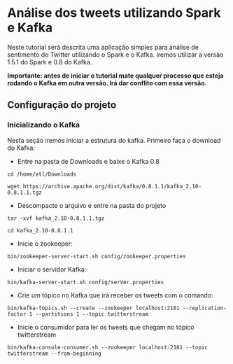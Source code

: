 # Análise dos tweets utilizando Spark e Kafka

Neste tutorial será descrita uma aplicação simples para análise de sentimento do Twitter utilizando o Spark e o Kafka. Iremos utilizar a versão 1.5.1 do Spark e 0.8 do Kafka.

**Importante: antes de iniciar o tutorial mate qualquer processo que esteja rodando o Kafka em outra versão. Irá dar conflito com essa versão.**

## Configuração do projeto

### Inicializando o Kafka

Nesta seção iremos iniciar a estrutura do kafka. Primeiro faça o download do Kafka:

- Entre na pasta de Downloads e baixe o Kafka 0.8

```cd /home/etl/Downloads```

```wget https://archive.apache.org/dist/kafka/0.8.1.1/kafka_2.10-0.8.1.1.tgz```


- Descompacte o arquivo e entre na pasta do projeto

```tar -xvf kafka_2.10-0.8.1.1.tgz```

```cd kafka_2.10-0.8.1.1```

- Inicie o zookeeper:

```bin/zookeeper-server-start.sh config/zookeeper.properties```

- Iniciar o servidor Kafka:

```bin/kafka-server-start.sh config/server.properties```

- Crie um tópico no Kafka que irá receber os tweets com o comando:

```bin/kafka-topics.sh --create --zookeeper localhost:2181 --replication-factor 1 --partitions 1 --topic twitterstream```

- Inicie o consumidor para ler os tweets que chegam no tópico twitterstream

```bin/kafka-console-consumer.sh --zookeeper localhost:2181 --topic twitterstream --from-beginning```

